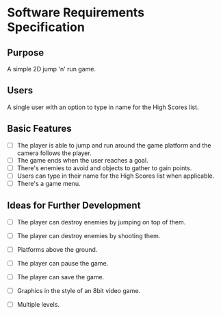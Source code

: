 # Software Requirements Specification

## Purpose

A simple 2D jump 'n' run game. 

## Users

A single user with an option to type in name for the High Scores list.

## Basic Features

- [ ] The player is able to jump and run around the game platform and the camera follows the player.
- [ ] The game ends when the user reaches a goal.
- [ ] There's enemies to avoid and objects to gather to gain points.
- [ ] Users can type in their name for the High Scores list when applicable.
- [ ] There's a game menu.

## Ideas for Further Development

- [ ] The player can destroy enemies by jumping on top of them.
- [ ] The player can destroy enemies by shooting them.
- [ ] Platforms above the ground.
- [ ] The player can pause the game.
- [ ] The player can save the game.
- [ ] Graphics in the style of an 8bit video game.
- [ ] Multiple levels.



